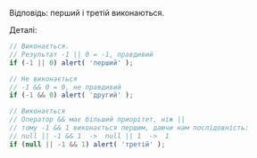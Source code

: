 Відповідь: перший і третій виконаються.

Деталі:

```js run
// Виконається.
// Результат -1 || 0 = -1, правдивий
if (-1 || 0) alert( 'перший' );

// Не виконається
// -1 && 0 = 0, не правдивий
if (-1 && 0) alert( 'другий' );

// Виконається
// Оператор && має більший приорітет, ніж ||
// тому -1 && 1 виконається першим, даючи нам послідовність:
// null || -1 && 1  ->  null || 1  ->  1
if (null || -1 && 1) alert( 'третій' );
```

